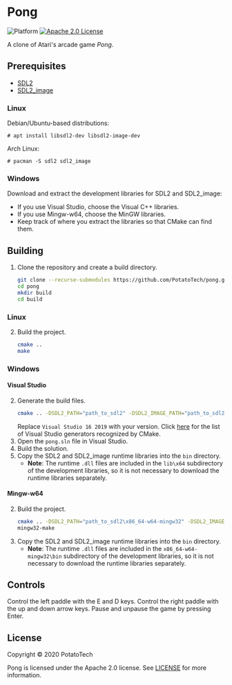 # Pong

![Platform][platform-shield]
[![Apache 2.0 License][license-shield]][license-url]

A clone of Atari's arcade game _Pong_.

## Prerequisites

- [SDL2][sdl2-download]
- [SDL2\_image][sdl2-image-download]

### Linux

Debian/Ubuntu-based distributions:

```console
# apt install libsdl2-dev libsdl2-image-dev
```

Arch Linux:

```console
# pacman -S sdl2 sdl2_image
```

### Windows

Download and extract the development libraries for SDL2 and SDL2\_image:
- If you use Visual Studio, choose the Visual C++ libraries. 
- If you use Mingw-w64, choose the MinGW libraries.
- Keep track of where you extract the libraries so that CMake can find them.

## Building

1. Clone the repository and create a build directory.
    ```sh
    git clone --recurse-submodules https://github.com/PotatoTech/pong.git
    cd pong
    mkdir build
    cd build
    ```

### Linux

2. Build the project.
    ```sh
    cmake ..
    make
    ```

### Windows

#### Visual Studio

2. Generate the build files.
    ```sh
    cmake .. -DSDL2_PATH="path_to_sdl2" -DSDL2_IMAGE_PATH="path_to_sdl2_image" -G "Visual Studio 16 2019"
    ```
    Replace `Visual Studio 16 2019` with your version. Click
    [here][visual-studio-generators] for the list of Visual Studio generators
    recognized by CMake.
3. Open the `pong.sln` file in Visual Studio.
4. Build the solution.
5. Copy the SDL2 and SDL2\_image runtime libraries into the `bin` directory.
    - **Note**: The runtime `.dll` files are included in the `lib\x64`
    subdirectory of the development libraries, so it is not necessary to
    download the runtime libraries separately.

#### Mingw-w64

2. Build the project.
    ```sh
    cmake .. -DSDL2_PATH="path_to_sdl2\x86_64-w64-mingw32" -DSDL2_IMAGE_PATH="path_to_sdl2_image\x86_64-w64-mingw32" -G "MinGW Makefiles"
    mingw32-make
    ```
3. Copy the SDL2 and SDL2\_image runtime libraries into the `bin` directory.
    - **Note**: The runtime `.dll` files are included in the
    `x86_64-w64-mingw32\bin` subdirectory of the development libraries, so
    it is not necessary to download the runtime libraries separately.

## Controls

Control the left paddle with the E and D keys. Control the right paddle with the
up and down arrow keys. Pause and unpause the game by pressing Enter.

## License

Copyright &#x00A9; 2020 PotatoTech

Pong is licensed under the Apache 2.0 license.
See [LICENSE][license-url] for more information.



<!-- Markdown links and images -->
[platform-shield]: https://img.shields.io/badge/platform-linux--64%20%7C%20win--64-lightgrey?style=flat-square
[license-shield]: https://img.shields.io/badge/license-Apache%202.0-blue?style=flat-square
[license-url]: LICENSE

[sdl2-download]: https://www.libsdl.org/download-2.0.php
[sdl2-image-download]: https://www.libsdl.org/projects/SDL_image/
[visual-studio-generators]: https://cmake.org/cmake/help/v3.14/manual/cmake-generators.7.html#visual-studio-generators
